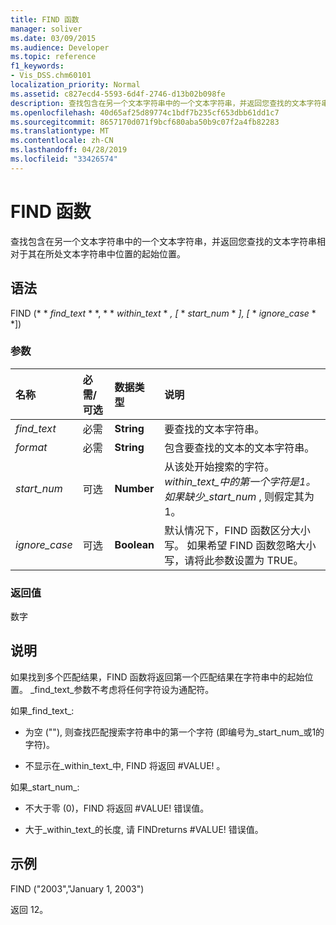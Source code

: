 ```yaml
---
title: FIND 函数
manager: soliver
ms.date: 03/09/2015
ms.audience: Developer
ms.topic: reference
f1_keywords:
- Vis_DSS.chm60101
localization_priority: Normal
ms.assetid: c827ecd4-5593-6d4f-2746-d13b02b098fe
description: 查找包含在另一个文本字符串中的一个文本字符串，并返回您查找的文本字符串相对于其在所处文本字符串中位置的起始位置。
ms.openlocfilehash: 40d65af25d89774c1bdf7b235cf653dbb61dd1c7
ms.sourcegitcommit: 8657170d071f9bcf680aba50b9c07f2a4fb82283
ms.translationtype: MT
ms.contentlocale: zh-CN
ms.lasthandoff: 04/28/2019
ms.locfileid: "33426574"
---
```

# <a name="find-function"></a>FIND 函数

查找包含在另一个文本字符串中的一个文本字符串，并返回您查找的文本字符串相对于其在所处文本字符串中位置的起始位置。
  
## <a name="syntax"></a>语法

FIND (* * *find_text* * *, * * *within_text* * *, [* * *start_num* * *], [* * *ignore_case* * *]) 
  
### <a name="parameters"></a>参数

|**名称**|**必需/可选**|**数据类型**|**说明**|
|:-----|:-----|:-----|:-----|
| _find_text_ <br/> |必需  <br/> |**String** <br/> |要查找的文本字符串。  <br/> |
| _format_ <br/> |必需  <br/> |**String** <br/> |包含要查找的文本的文本字符串。  <br/> |
| _start_num_ <br/> |可选  <br/> |**Number** <br/> |从该处开始搜索的字符。 _within_text_中的第一个字符是1。 如果缺少_start_num_ , 则假定其为1。  <br/> |
| _ignore_case_ <br/> |可选  <br/> |**Boolean** <br/> |默认情况下，FIND 函数区分大小写。 如果希望 FIND 函数忽略大小写，请将此参数设置为 TRUE。  <br/> |
   
### <a name="return-value"></a>返回值

数字
  
## <a name="remarks"></a>说明

如果找到多个匹配结果，FIND 函数将返回第一个匹配结果在字符串中的起始位置。 _find_text_参数不考虑将任何字符设为通配符。 
  
如果_find_text_:
  
-  为空 (""), 则查找匹配搜索字符串中的第一个字符 (即编号为_start_num_或1的字符)。 
    
- 不显示在_within_text_中, FIND 将返回 #VALUE! 。 
    
如果_start_num_:
  
- 不大于零 (0)，FIND 将返回 #VALUE! 错误值。 
    
- 大于_within_text_的长度, 请 FINDreturns #VALUE! 错误值。 
    
## <a name="example"></a>示例

FIND ("2003","January 1, 2003") 
  
返回 12。 
  

